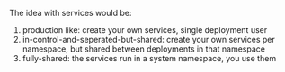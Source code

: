 The idea with services would be:

1. production like: create your own services, single deployment user
2. in-control-and-seperated-but-shared: create your own services per namespace, but shared between deployments in that namespace
3. fully-shared: the services run in a system namespace, you use them


